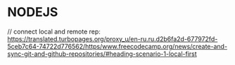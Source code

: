 # NODEJS
// connect local and remote rep: https://translated.turbopages.org/proxy_u/en-ru.ru.d2b6fa2d-677972fd-5ceb7c64-74722d776562/https/www.freecodecamp.org/news/create-and-sync-git-and-github-repositories/#heading-scenario-1-local-first
